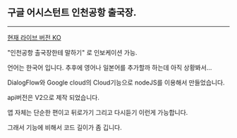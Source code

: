 ## 구글 어시스턴트 인천공항 출국장.
***

[현재 라이브 버전 KO ](https://assistant.google.com/services/a/uid/000000ca469f04b6?hl=ko)

"인천공항 출국장한테 말하기" 로 인보케이션 가능.

언어는 한국어 입니다. 추후에 영어나 일본어를 추가할까 하는데 아직 상황봐서...

DialogFlow와 Google cloud의 Cloud기능으로 nodeJS를 이용해서 만들었습니다.

api버전은 V2으로 제작 되었습니다.

앱 자체는 단순한 편이고 뒤로가기 그리고 다시듣기 이런게 가능합니다.

그래서 기능에 비해서 코드 길이가 좀 깁니다. 